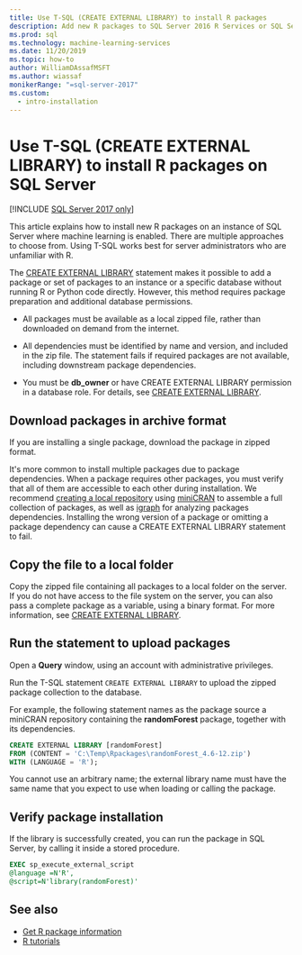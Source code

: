 ```yaml
---
title: Use T-SQL (CREATE EXTERNAL LIBRARY) to install R packages
description: Add new R packages to SQL Server 2016 R Services or SQL Server Machine Learning Services (In-Database).
ms.prod: sql
ms.technology: machine-learning-services
ms.date: 11/20/2019
ms.topic: how-to
author: WilliamDAssafMSFT
ms.author: wiassaf
monikerRange: "=sql-server-2017"
ms.custom:
  - intro-installation
---
```


# Use T-SQL (CREATE EXTERNAL LIBRARY) to install R packages on SQL Server
[!INCLUDE [SQL Server 2017 only](../../includes/applies-to-version/sqlserver2017-only.md)]

This article explains how to install new R packages on an instance of SQL Server where machine learning is enabled. There are multiple approaches to choose from. Using T-SQL works best for server administrators who are unfamiliar with R.

The [CREATE EXTERNAL LIBRARY](../../t-sql/statements/create-external-library-transact-sql.md) statement makes it possible to add a package or set of packages to an instance or a specific database without running R or Python code directly. However, this method requires package preparation and additional database permissions.

+ All packages must be available as a local zipped file, rather than downloaded on demand from the internet.

+ All dependencies must be identified by name and version, and included in the zip file. The statement fails if required packages are not available, including downstream package dependencies. 

+ You must be **db_owner** or have CREATE EXTERNAL LIBRARY permission in a database role. For details, see [CREATE EXTERNAL LIBRARY](../../t-sql/statements/create-external-library-transact-sql.md).

## Download packages in archive format

If you are installing a single package, download the package in zipped format.

It's more common to install multiple packages due to package dependencies. When a package requires other packages, you must verify that all of them are accessible to each other during installation. We recommend [creating a local repository](create-a-local-package-repository-using-minicran.md) using [miniCRAN](https://andrie.github.io/miniCRAN/) to assemble a full collection of packages, as well as [igraph](https://igraph.org/r/) for analyzing packages dependencies. Installing the wrong version of a package or omitting a package dependency can cause a CREATE EXTERNAL LIBRARY statement to fail. 

## Copy the file to a local folder

Copy the zipped file containing all packages to a local folder on the server. If you do not have access to the file system on the server, you can also pass a complete package as a variable, using a binary format. For more information, see [CREATE EXTERNAL LIBRARY](../../t-sql/statements/create-external-library-transact-sql.md).

## Run the statement to upload packages

Open a **Query** window, using an account with administrative privileges.

Run the T-SQL statement `CREATE EXTERNAL LIBRARY` to upload the zipped package collection to the database.

For example, the following statement names as the package source a miniCRAN repository containing the **randomForest** package, together with its dependencies. 

```sql
CREATE EXTERNAL LIBRARY [randomForest]
FROM (CONTENT = 'C:\Temp\Rpackages\randomForest_4.6-12.zip')
WITH (LANGUAGE = 'R');
```

You cannot use an arbitrary name; the external library name must have the same name that you expect to use when loading or calling the package.

## Verify package installation

If the library is successfully created, you can run the package in SQL Server, by calling it inside a stored procedure.
    
```sql
EXEC sp_execute_external_script
@language =N'R',
@script=N'library(randomForest)'
```

## See also

+ [Get R package information](r-package-information.md)
+ [R tutorials](../tutorials/r-tutorials.md)
